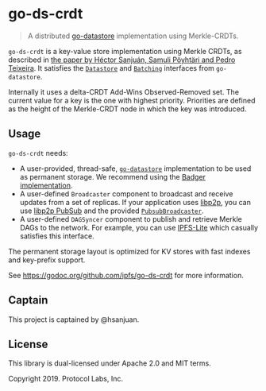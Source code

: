 # go-ds-crdt

> A distributed [go-datastore](https://github.com/ipfs/go-datastore)
> implementation using Merkle-CRDTs.

`go-ds-crdt` is a key-value store implementation using Merkle CRDTs, as
described in
[the paper by Héctor Sanjuán, Samuli Pöyhtäri and Pedro Teixeira](https://arxiv.org/abs/2004.00107).
It satisfies the
[`Datastore`](https://godoc.org/github.com/ipfs/go-datastore#Datastore)
and [`Batching`](https://godoc.org/github.com/ipfs/go-datastore#Batching)
interfaces from `go-datastore`.

Internally it uses a delta-CRDT Add-Wins Observed-Removed set. The current
value for a key is the one with highest priority. Priorities are defined as
the height of the Merkle-CRDT node in which the key was introduced.

## Usage

`go-ds-crdt` needs:
  * A user-provided, thread-safe,
    [`go-datastore`](https://github.com/ipfs/go-datastore) implementation to
    be used as permanent storage. We recommend using the
    [Badger implementation](https://godoc.org/github.com/ipfs/go-ds-badger).
  * A user-defined `Broadcaster` component to broadcast and receive updates
    from a set of replicas. If your application uses
    [libp2p](https://libp2p.io), you can use
    [libp2p PubSub](https://godoc.org/github.com/libp2p/go-libp2p-pubsub) and
    the provided
    [`PubsubBroadcaster`](https://godoc.org/github.com/ipfs/go-ds-crdt#PubSubBroadcaster).
  * A user-defined `DAGSyncer` component to publish and retrieve Merkle DAGs
    to the network. For example, you can use
    [IPFS-Lite](https://github.com/hsanjuan/ipfs-lite) which casually
    satisfies this interface.

The permanent storage layout is optimized for KV stores with fast indexes and
key-prefix support.

See https://godoc.org/github.com/ipfs/go-ds-crdt for more information.

## Captain

This project is captained by @hsanjuan.

## License

This library is dual-licensed under Apache 2.0 and MIT terms.

Copyright 2019. Protocol Labs, Inc.

